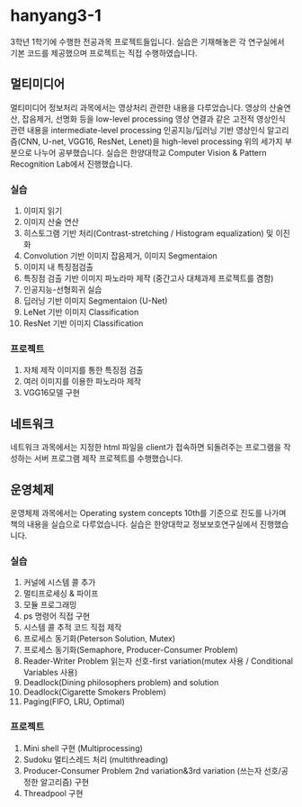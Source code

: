 # hanyang3-1
3학년 1학기에 수행한 전공과목 프로젝트들입니다.
실습은 기재해놓은 각 연구실에서 기본 코드를 제공했으며 프로젝트는 직접 수행하였습니다.

## 멀티미디어
멀티미디어 정보처리 과목에서는 영상처리 관련한 내용을 다루었습니다.
영상의 산술연산, 잡음제거, 선명화 등을 low-level processing
영상 연결과 같은 고전적 영상인식 관련 내용을 intermediate-level processing
인공지능/딥러닝 기반 영상인식 알고리즘(CNN, U-net, VGG16, ResNet, Lenet)을 high-level processing
위의 세가지 부분으로 나누어 공부했습니다.
실습은 한양대학교 Computer Vision & Pattern Recognition Lab에서 진행했습니다.

### 실습
1. 이미지 읽기 
2. 이미지 산술 연산
3. 히스토그램 기반 처리(Contrast-stretching / Histogram equalization) 및 이진화
4. Convolution 기반 이미지 잡음제거, 이미지 Segmentaion
5. 이미지 내 특징점검출
6. 특징점 검출 기반 이미지 파노라마 제작 (중간고사 대체과제 프로젝트를 겸함)
7. 인공지능-선형회귀 실습
8. 딥러닝 기반 이미지 Segmentaion (U-Net) 
9. LeNet 기반 이미지 Classification
10. ResNet 기반 이미지 Classification

### 프로젝트
1. 자체 제작 이미지를 통한 특징점 검출
2. 여러 이미지를 이용한 파노라마 제작
3. VGG16모델 구현 

## 네트워크
네트워크 과목에서는 지정한 html 파일을 client가 접속하면 되돌려주는 프로그램을 작성하는 서버 프로그램 제작 프로젝트를 수행했습니다.

## 운영체제
운영체제 과목에서는 Operating system concepts 10th를 기준으로 진도를 나가며 책의 내용을 실습으로 다루었습니다.
실습은 한양대학교 정보보호연구실에서 진행했습니다.

### 실습
1. 커널에 시스템 콜 추가
2. 멀티프로세싱 & 파이프
3. 모듈 프로그래밍
4. ps 명령어 직접 구현
5. 시스템 콜 추적 코드 직접 제작
6. 프로세스 동기화(Peterson Solution, Mutex)
7. 프로세스 동기화(Semaphore, Producer-Consumer Problem)
8. Reader-Writer Problem 읽는자 선호-first variation(mutex 사용 / Conditional Variables 사용)
9. Deadlock(Dining philosophers problem) and solution
10. Deadlock(Cigarette Smokers Problem)
11. Paging(FIFO, LRU, Optimal)

### 프로젝트
1. Mini shell 구현 (Multiprocessing)
2. Sudoku 멀티스레드 처리 (multithreading)
3. Producer-Consumer Problem 2nd variation&3rd variation (쓰는자 선호/공정한 알고리즘) 구현
4. Threadpool 구현
